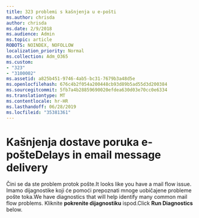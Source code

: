 ```yaml
---
title: 323 problemi s kašnjenja u e-pošti
ms.author: chrisda
author: chrisda
ms.date: 2/9/2018
ms.audience: Admin
ms.topic: article
ROBOTS: NOINDEX, NOFOLLOW
localization_priority: Normal
ms.collection: Adm_O365
ms.custom:
- "323"
- "3100002"
ms.assetid: a825b451-9746-4ab5-bc31-7679b3a48d5e
ms.openlocfilehash: 676c4b2f054a200448cb93d89b5ad55d3d200384
ms.sourcegitcommit: 5fb7a4b28859690020efdea630d03e70cc0e6334
ms.translationtype: MT
ms.contentlocale: hr-HR
ms.lasthandoff: 06/28/2019
ms.locfileid: "35381361"
---
```

# <a name="delays-in-email-message-delivery"></a><span data-ttu-id="f6370-102">Kašnjenja dostave poruka e-pošte</span><span class="sxs-lookup"><span data-stu-id="f6370-102">Delays in email message delivery</span></span>

<span data-ttu-id="f6370-103">Čini se da ste problem protok pošte.</span><span class="sxs-lookup"><span data-stu-id="f6370-103">It looks like you have a mail flow issue.</span></span> <span data-ttu-id="f6370-104">Imamo dijagnostike koji će pomoći prepoznati mnoge uobičajene probleme pošte toka.</span><span class="sxs-lookup"><span data-stu-id="f6370-104">We have diagnostics that will help identify many common mail flow problems.</span></span> <span data-ttu-id="f6370-105">Kliknite **pokrenite dijagnostiku** ispod.</span><span class="sxs-lookup"><span data-stu-id="f6370-105">Click **Run Diagnostics** below.</span></span>
